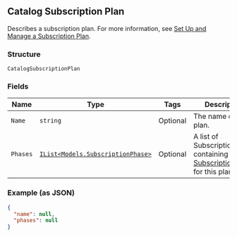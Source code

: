 ## Catalog Subscription Plan

Describes a subscription plan. For more information, see
[Set Up and Manage a Subscription Plan](https://developer.squareup.com/docs/docs/subscriptions-api/setup-plan).

### Structure

`CatalogSubscriptionPlan`

### Fields

| Name | Type | Tags | Description |
|  --- | --- | --- | --- |
| `Name` | `string` | Optional | The name of the plan. |
| `Phases` | [`IList<Models.SubscriptionPhase>`](/doc/models/subscription-phase.md) | Optional | A list of SubscriptionPhase containing the [SubscriptionPhase](#type-SubscriptionPhase) for this plan. |

### Example (as JSON)

```json
{
  "name": null,
  "phases": null
}
```

